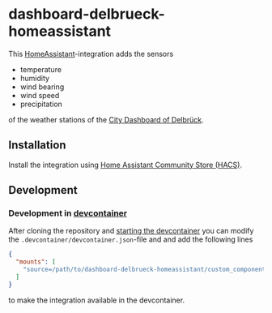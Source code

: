 # dashboard-delbrueck-homeassistant

This [HomeAssistant](https://www.home-assistant.io)-integration adds the sensors

* temperature
* humidity
* wind bearing
* wind speed
* precipitation

of the weather stations of the [City Dashboard of Delbrück](https://dashboard-delbrueck.regioit.de).

## Installation

Install the integration using [Home Assistant Community Store (HACS)](https://hacs.xyz/docs/use/).

## Development

### Development in [devcontainer](https://code.visualstudio.com/docs/devcontainers/containers)

After cloning the repository and [starting the devcontainer](https://developers.home-assistant.io/docs/development_environment#developing-with-visual-studio-code--devcontainer) you can modify the `.devcontainer/devcontainer.json`-file and and add the following lines

```json
{
  "mounts": [
    "source=/path/to/dashboard-delbrueck-homeassistant/custom_components/dashboard_delbrueck,target=${containerWorkspaceFolder}/config/custom_components/dashboard_delbrueck,type=bind"
  ]
}
```

to make the integration available in the devcontainer.
